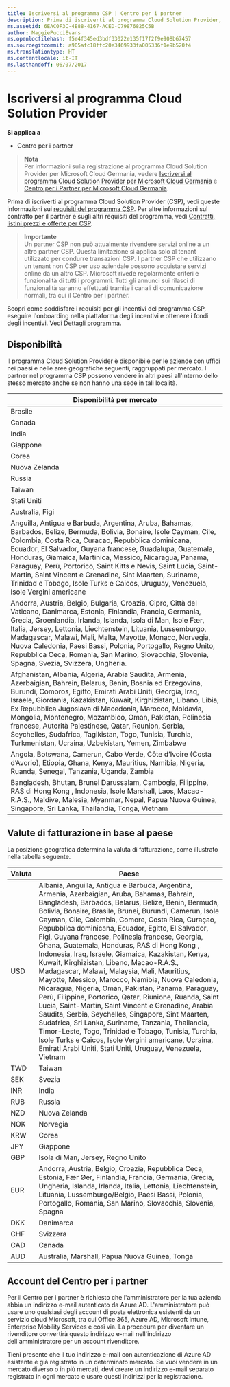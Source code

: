```yaml
---
title: Iscriversi al programma CSP | Centro per i partner
description: Prima di iscriverti al programma Cloud Solution Provider, consulta queste informazioni sui requisiti del programma CSP.
ms.assetid: 6EAC0F3C-4E88-4167-ACED-C79876825C5B
author: MaggiePucciEvans
ms.openlocfilehash: f5e4f345ed3bdf33022e135f17f2f9e908b67457
ms.sourcegitcommit: a905afc18ffc20e3469933fa005336f1e9b520f4
ms.translationtype: HT
ms.contentlocale: it-IT
ms.lasthandoff: 06/07/2017
---
```

# <a name="enroll-in-the-cloud-solution-provider-program"></a>Iscriversi al programma Cloud Solution Provider

**Si applica a**

-  Centro per i partner

>**Nota**<br>
Per informazioni sulla registrazione al programma Cloud Solution Provider per Microsoft Cloud Germania, vedere [Iscriversi al programma Cloud Solution Provider per Microsoft Cloud Germania](enroll-in-csp-for-microsoft-cloud-germany.md) e [Centro per i Partner per Microsoft Cloud Germania](partner-center-for-microsoft-cloud-germany.md).

Prima di iscriverti al programma Cloud Solution Provider (CSP), vedi queste informazioni sui [requisiti del programma CSP]( http://go.microsoft.com/fwlink/p/?LinkId=617116). Per altre informazioni sul contratto per il partner e sugli altri requisiti del programma, vedi [Contratti, listini prezzi e offerte per CSP](csp-documents-and-learning-resources.md). 

>**Importante**<br>
Un partner CSP non può attualmente rivendere servizi online a un altro partner CSP. Questa limitazione si applica solo al tenant utilizzato per condurre transazioni CSP. I partner CSP che utilizzano un tenant non CSP per uso aziendale possono acquistare servizi online da un altro CSP. Microsoft rivede regolarmente criteri e funzionalità di tutti i programmi. Tutti gli annunci sui rilasci di funzionalità saranno effettuati tramite i canali di comunicazione normali, tra cui il Centro per i partner.  

Scopri come soddisfare i requisiti per gli incentivi del programma CSP, eseguire l'onboarding nella piattaforma degli incentivi e ottenere i fondi degli incentivi. Vedi [Dettagli programma](https://go.microsoft.com/fwlink/?linkid=831533).

## <a href="" id="markets"></a>Disponibilità


Il programma Cloud Solution Provider è disponibile per le aziende con uffici nei paesi e nelle aree geografiche seguenti, raggruppati per mercato. I partner nel programma CSP possono vendere in altri paesi all'interno dello stesso mercato anche se non hanno una sede in tali località.

| Disponibilità per mercato                                                                                                                                                                                                                                                                                                                                                                                                                 |
|----------------------------------------------------------------------------------------------------------------------------------------------------------------------------------------------------------------------------------------------------------------------------------------------------------------------------------------------------------------------------------------------------------------------------------------|
| Brasile                                                                                                                                                                                                                                                                                                                                                                                                                                 |
| Canada                                                                                                                                                                                                                                                                                                                                                                                                                                 |
| India                                                                                                                                                                                                                                                                                                                                                                                                                                  |
| Giappone                                                                                                                                                                                                                                                                                                                                                                                                                                  |
| Corea                                                                                                                                                                                                                                                                                                                                                                                                                                  |
| Nuova Zelanda                                                                                                                                                                                                                                                                                                                                                                                                                            |
| Russia                                                                                                                                                                                                                                                                                                                                                                                                                                 |
| Taiwan                                                                                                                                                                                                                                                                                                                                                                                                                                 |
| Stati Uniti                                                                                                                                                                                                                                                                                                                                                                                                                          |
| Australia, Figi                                                                                                                                                                                                                                                                                                                                                                                                                        |
| Anguilla, Antigua e Barbuda, Argentina, Aruba, Bahamas, Barbados, Belize, Bermuda, Bolivia, Bonaire, Isole Cayman, Cile, Colombia, Costa Rica, Curacao, Repubblica dominicana, Ecuador, El Salvador, Guyana francese, Guadalupa, Guatemala, Honduras, Giamaica, Martinica, Messico, Nicaragua, Panama, Paraguay, Perù, Portorico, Saint Kitts e Nevis, Saint Lucia, Saint-Martin, Saint Vincent e Grenadine, Sint Maarten, Suriname, Trinidad e Tobago, Isole Turks e Caicos, Uruguay, Venezuela, Isole Vergini americane                                                                                                           |
| Andorra, Austria, Belgio, Bulgaria, Croazia, Cipro, Città del Vaticano, Danimarca, Estonia, Finlandia, Francia, Germania, Grecia, Groenlandia, Irlanda, Islanda, Isola di Man, Isole Fær, Italia, Jersey, Lettonia, Liechtenstein, Lituania, Lussemburgo, Madagascar, Malawi, Mali, Malta, Mayotte, Monaco, Norvegia, Nuova Caledonia, Paesi Bassi, Polonia, Portogallo, Regno Unito, Repubblica Ceca, Romania, San Marino, Slovacchia, Slovenia, Spagna, Svezia, Svizzera, Ungheria.                                                                                          |
| Afghanistan, Albania, Algeria, Arabia Saudita, Armenia, Azerbaigian, Bahrein, Belarus, Benin, Bosnia ed Erzegovina, Burundi, Comoros, Egitto, Emirati Arabi Uniti, Georgia, Iraq, Israele, Giordania, Kazakistan, Kuwait, Kirghizistan, Libano, Libia, Ex Repubblica Jugoslava di Macedonia, Marocco, Moldavia, Mongolia, Montenegro, Mozambico, Oman, Pakistan, Polinesia francese, Autorità Palestinese, Qatar, Reunion, Serbia, Seychelles, Sudafrica, Tagikistan, Togo, Tunisia, Turchia, Turkmenistan, Ucraina, Uzbekistan, Yemen, Zimbabwe |
| Angola, Botswana, Camerun, Cabo Verde, Côte d’Ivoire (Costa d’Avorio), Etiopia, Ghana, Kenya, Mauritius, Namibia, Nigeria, Ruanda, Senegal, Tanzania, Uganda, Zambia                                                                                                                                                                                                                                                                                  |
| Bangladesh, Bhutan, Brunei Darussalam, Cambogia, Filippine, RAS di Hong Kong  , Indonesia, Isole Marshall, Laos, Macao-R.A.S., Maldive, Malesia, Myanmar, Nepal, Papua Nuova Guinea, Singapore, Sri Lanka, Thailandia, Tonga, Vietnam                                                                                                                                                                                                                                                                                           |
## <a name="billing-currencies-by-country"></a>Valute di fatturazione in base al paese

La posizione geografica determina la valuta di fatturazione, come illustrato nella tabella seguente. 

| Valuta | Paese |
| ---- | ---- |
| USD | Albania, Anguilla, Antigua e Barbuda, Argentina, Armenia, Azerbaigian, Aruba, Bahamas, Bahrain, Bangladesh, Barbados, Belarus, Belize, Benin, Bermuda, Bolivia, Bonaire, Brasile, Brunei, Burundi, Camerun, Isole Cayman, Cile, Colombia, Comore, Costa Rica, Curaçao, Repubblica dominicana, Ecuador, Egitto, El Salvador, Figi, Guyana francese, Polinesia francese, Georgia, Ghana, Guatemala, Honduras, RAS di Hong Kong  , Indonesia, Iraq, Israele, Giamaica, Kazakistan, Kenya, Kuwait, Kirghizistan, Libano, Macao-R.A.S., Madagascar, Malawi, Malaysia, Mali, Mauritius, Mayotte, Messico, Marocco, Namibia, Nuova Caledonia, Nicaragua, Nigeria, Oman, Pakistan, Panama, Paraguay, Perù, Filippine, Portorico, Qatar, Riunione, Ruanda, Saint Lucia, Saint-Martin, Saint Vincent e Grenadine, Arabia Saudita, Serbia, Seychelles, Singapore, Sint Maarten, Sudafrica, Sri Lanka, Suriname, Tanzania, Thailandia, Timor-Leste, Togo, Trinidad e Tobago, Tunisia, Turchia, Isole Turks e Caicos, Isole Vergini americane, Ucraina, Emirati Arabi Uniti, Stati Uniti, Uruguay, Venezuela, Vietnam  | 
| TWD | Taiwan |
| SEK | Svezia |
| INR | India |
| RUB | Russia |
| NZD | Nuova Zelanda |
| NOK | Norvegia |
| KRW | Corea |
| JPY | Giappone |
| GBP | Isola di Man, Jersey, Regno Unito |
| EUR | Andorra, Austria, Belgio, Croazia, Repubblica Ceca, Estonia, Fær Øer, Finlandia, Francia, Germania, Grecia, Ungheria, Islanda, Irlanda, Italia, Lettonia, Liechtenstein, Lituania, Lussemburgo/Belgio, Paesi Bassi, Polonia, Portogallo, Romania, San Marino, Slovacchia, Slovenia, Spagna |
| DKK | Danimarca |
| CHF | Svizzera |
| CAD | Canada |
| AUD | Australia, Marshall, Papua Nuova Guinea, Tonga |

 

## <a name="partner-center-account"></a>Account del Centro per i partner


Per il Centro per i partner è richiesto che l'amministratore per la tua azienda abbia un indirizzo e-mail autenticato da Azure AD. L'amministratore può usare uno qualsiasi degli account di posta elettronica esistenti da un servizio cloud Microsoft, tra cui Office 365, Azure AD, Microsoft Intune, Enterprise Mobility Services e così via. La procedura per diventare un rivenditore convertirà questo indirizzo e-mail nell'indirizzo dell'amministratore per un account rivenditore.

Tieni presente che il tuo indirizzo e-mail con autenticazione di Azure AD esistente è già registrato in un determinato mercato. Se vuoi vendere in un mercato diverso o in più mercati, devi creare un indirizzo e-mail separato registrato in ogni mercato e usare questi indirizzi per la registrazione.

 

 



